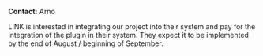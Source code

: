 
**Contact:** Arno

LINK is interested in integrating our project into their system and pay for the integration of the plugin in their system. They expect it to be implemented by the end of August / beginning of September.

